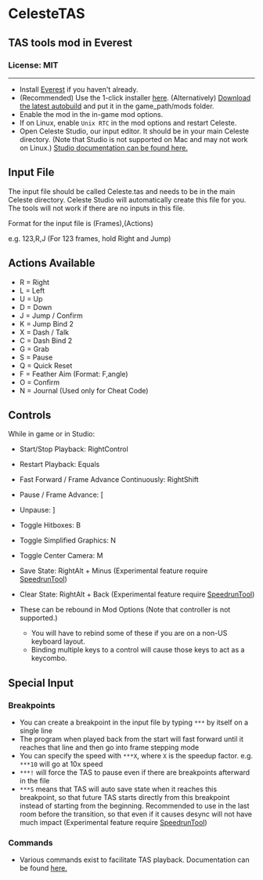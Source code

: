 # CelesteTAS

## TAS tools mod in Everest

### License: MIT

----
- Install [Everest](https://everestapi.github.io/) if you haven't already.
- (Recommended) Use the 1-click installer [here](https://gamebanana.com/tools/6715). (Alternatively) [Download the latest autobuild](https://nightly.link/EverestAPI/CelesteTAS-EverestInterop/workflows/NetFramework.Legacy.CI/master/CelesteTAS.zip) and put it in the game_path/mods folder.
- Enable the mod in the in-game mod options.
- If on Linux, enable `Unix RTC` in the mod options and restart Celeste.
- Open Celeste Studio, our input editor. It should be in your main Celeste directory. (Note that Studio is not supported on Mac and may not work on Linux.) [Studio documentation can be found here.](https://github.com/EverestAPI/CelesteTAS-EverestInterop/blob/master/Docs/Studio.md)

## Input File
The input file should be called Celeste.tas and needs to be in the main Celeste directory. Celeste Studio will automatically create this file for you. The tools will not work if there are no inputs in this file.

Format for the input file is (Frames),(Actions)

e.g. 123,R,J (For 123 frames, hold Right and Jump)

## Actions Available
- R = Right
- L = Left
- U = Up
- D = Down
- J = Jump / Confirm
- K = Jump Bind 2
- X = Dash / Talk
- C = Dash Bind 2
- G = Grab
- S = Pause
- Q = Quick Reset
- F = Feather Aim (Format: F,angle)
- O = Confirm
- N = Journal (Used only for Cheat Code)

## Controls
While in game or in Studio:
- Start/Stop Playback: RightControl
- Restart Playback: Equals
- Fast Forward / Frame Advance Continuously: RightShift
- Pause / Frame Advance: [
- Unpause: ]
- Toggle Hitboxes: B
- Toggle Simplified Graphics: N
- Toggle Center Camera: M
- Save State: RightAlt + Minus (Experimental feature require [SpeedrunTool](https://gamebanana.com/tools/6597))
- Clear State: RightAlt + Back (Experimental feature require [SpeedrunTool](https://gamebanana.com/tools/6597))

- These can be rebound in Mod Options (Note that controller is not supported.)
  - You will have to rebind some of these if you are on a non-US keyboard layout.
  - Binding multiple keys to a control will cause those keys to act as a keycombo.
  
## Special Input
### Breakpoints
- You can create a breakpoint in the input file by typing `***` by itself on a single line
- The program when played back from the start will fast forward until it reaches that line and then go into frame stepping mode
- You can specify the speed with `***X`, where `X` is the speedup factor. e.g. `***10` will go at 10x speed
- `***!` will force the TAS to pause even if there are breakpoints afterward in the file
- `***S` means that TAS will auto save state when it reaches this breakpoint, so that future TAS starts directly from this breakpoint instead of starting from the beginning. Recommended to use in the last room before the transition, so that even if it causes desync will not have much impact (Experimental feature require [SpeedrunTool](https://gamebanana.com/tools/6597))

### Commands
- Various commands exist to facilitate TAS playback. Documentation can be found [here.](https://github.com/EverestAPI/CelesteTAS-EverestInterop/blob/master/Docs/Commands.md)
